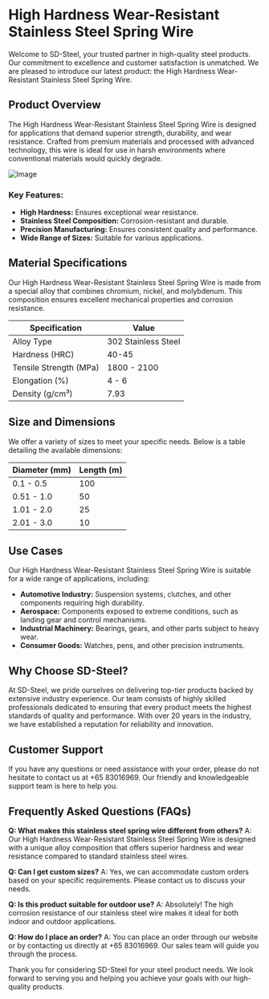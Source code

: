 # High Hardness Wear-Resistant Stainless Steel Spring Wire

Welcome to SD-Steel, your trusted partner in high-quality steel products. Our commitment to excellence and customer satisfaction is unmatched. We are pleased to introduce our latest product: the High Hardness Wear-Resistant Stainless Steel Spring Wire.

## Product Overview

The High Hardness Wear-Resistant Stainless Steel Spring Wire is designed for applications that demand superior strength, durability, and wear resistance. Crafted from premium materials and processed with advanced technology, this wire is ideal for use in harsh environments where conventional materials would quickly degrade.

![Image](https://github.com/user-attachments/assets/2567258e-e124-4816-932d-1809bd27ef0b)

### Key Features:
- **High Hardness:** Ensures exceptional wear resistance.
- **Stainless Steel Composition:** Corrosion-resistant and durable.
- **Precision Manufacturing:** Ensures consistent quality and performance.
- **Wide Range of Sizes:** Suitable for various applications.

## Material Specifications

Our High Hardness Wear-Resistant Stainless Steel Spring Wire is made from a special alloy that combines chromium, nickel, and molybdenum. This composition ensures excellent mechanical properties and corrosion resistance.

| Specification | Value |
|---------------|-------|
| Alloy Type    | 302 Stainless Steel |
| Hardness (HRC) | 40-45 |
| Tensile Strength (MPa) | 1800 - 2100 |
| Elongation (%) | 4 - 6 |
| Density (g/cm³) | 7.93 |

## Size and Dimensions

We offer a variety of sizes to meet your specific needs. Below is a table detailing the available dimensions:

| Diameter (mm) | Length (m) |
|---------------|------------|
| 0.1 - 0.5     | 100        |
| 0.51 - 1.0    | 50         |
| 1.01 - 2.0    | 25         |
| 2.01 - 3.0    | 10         |

## Use Cases

Our High Hardness Wear-Resistant Stainless Steel Spring Wire is suitable for a wide range of applications, including:

- **Automotive Industry:** Suspension systems, clutches, and other components requiring high durability.
- **Aerospace:** Components exposed to extreme conditions, such as landing gear and control mechanisms.
- **Industrial Machinery:** Bearings, gears, and other parts subject to heavy wear.
- **Consumer Goods:** Watches, pens, and other precision instruments.

## Why Choose SD-Steel?

At SD-Steel, we pride ourselves on delivering top-tier products backed by extensive industry experience. Our team consists of highly skilled professionals dedicated to ensuring that every product meets the highest standards of quality and performance. With over 20 years in the industry, we have established a reputation for reliability and innovation.

## Customer Support

If you have any questions or need assistance with your order, please do not hesitate to contact us at +65 83016969. Our friendly and knowledgeable support team is here to help you.

## Frequently Asked Questions (FAQs)

**Q: What makes this stainless steel spring wire different from others?**
A: Our High Hardness Wear-Resistant Stainless Steel Spring Wire is designed with a unique alloy composition that offers superior hardness and wear resistance compared to standard stainless steel wires.

**Q: Can I get custom sizes?**
A: Yes, we can accommodate custom orders based on your specific requirements. Please contact us to discuss your needs.

**Q: Is this product suitable for outdoor use?**
A: Absolutely! The high corrosion resistance of our stainless steel wire makes it ideal for both indoor and outdoor applications.

**Q: How do I place an order?**
A: You can place an order through our website or by contacting us directly at +65 83016969. Our sales team will guide you through the process.

Thank you for considering SD-Steel for your steel product needs. We look forward to serving you and helping you achieve your goals with our high-quality products.